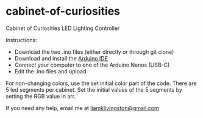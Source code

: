 # cabinet-of-curiosities
Cabinet of Curiosities LED Lighting Controller

Instructions:
- Download the two .ino files (either directly or through git clone)
- Download and install the <a href="https://www.arduino.cc/en/software">Arduino IDE</a>
- Connect your computer to one of the Arduino Nanos (USB-C)
- Edit the .ino files and upload

For non-changing colors, use the set initial color part of the code. There are 5 led segments per cabinet. Set the initial values of the 5 segments by setting the RGB value in arr.


If you need any help, email me at liamklivingston@gmail.com
